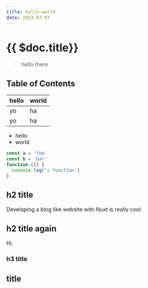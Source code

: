 ```yaml
---
title: hello-world
date: 2023-07-07
---
```


# {{ $doc.title}}

> hello there

## Table of Contents

|hello|world|
|---|---|
|yo|ha|
|yo|ha|

- hello
- world

```js [file.js]{4-6,7} meta-info=val
const a = 'foo'
const b = 'bar'
function c() {
  console.log('c function')
}
```

## h2 title

Developing a blog like website with Nuxt is really cool.

## h2 title again

Hi.

### h3 title

## title
